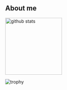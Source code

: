 ## About me

<p align="left"> 
  
  <img alt="github stats" height="180px" src="https://github-readme-stats.vercel.app/api?username=N-i-ke&layout=compact&theme=dark" />
</p>

![trophy](https://github-profile-trophy.vercel.app/?username=N-i-ke&layout=compact&theme=dark)

<!--
**N-i-ke/N-i-ke** is a ✨ _special_ ✨ repository because its `README.md` (this file) appears on your GitHub profile.

Here are some ideas to get you started:

- 🔭 I’m currently working on ...
- 🌱 I’m currently learning ...
- 👯 I’m looking to collaborate on ...
- 🤔 I’m looking for help with ...
- 💬 Ask me about ...
- 📫 How to reach me: ...
- 😄 Pronouns: ...
- ⚡ Fun fact: ...
-->
